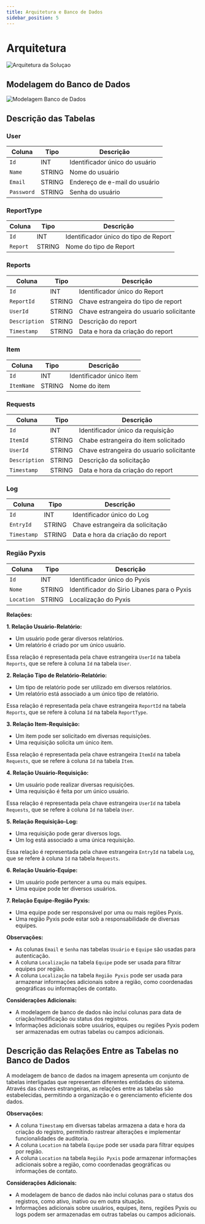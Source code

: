 ```yaml
---
title: Arquitetura e Banco de Dados
sidebar_position: 5
---
```


# Arquitetura

![Arquitetura da Soluçao](/img/arch-v2.png)

## Modelagem do Banco de Dados

![Modelagem Banco de Dados](/img/modelagem-db-m10-v3.png)

## Descrição das Tabelas 

### User

| Coluna | Tipo | Descrição |
|---|---|---|
| `Id` | INT | Identificador único do usuário |
| `Name` | STRING | Nome do usuário |
| `Email` | STRING | Endereço de e-mail do usuário |
| `Password` | STRING | Senha do usuário |

### ReportType

| Coluna | Tipo | Descrição |
|---|---|---|
| `Id` | INT | Identificador único do tipo de Report |
| `Report` | STRING | Nome do tipo de Report |

### Reports

| Coluna | Tipo | Descrição |
|---|---|---|
| `Id` | INT | Identificador único do Report |
| `ReportId` | STRING | Chave estrangeira do tipo de report |
| `UserId` | STRING | Chave estrangeira do usuario solicitante |
| `Description` | STRING | Descrição do report |
| `Timestamp` | STRING | Data e hora da criação do report |

### Item

| Coluna | Tipo | Descrição |
|---|---|---|
| `Id` | INT | Identificador único item |
| `ItemName` | STRING | Nome do item |

### Requests

| Coluna | Tipo | Descrição |
|---|---|---|
| `Id` | INT | Identificador único da requisição |
| `ItemId` | STRING | Chabe estrangeira do item solicitado |
| `UserId` | STRING | Chave estrangeira do usuario solicitante |
| `Description` | STRING | Descrição da solicitação |
| `Timestamp` | STRING | Data e hora da criação do report |

### Log

| Coluna | Tipo | Descrição |
|---|---|---|
| `Id` | INT | Identificador único do Log |
| `EntryId` | STRING | Chave estrangeira da solicitação |
| `Timestamp` | STRING | Data e hora da criação do report |

### Região Pyxis

| Coluna | Tipo | Descrição |
|---|---|---|
| `Id` | INT | Identificador único do Pyxis |
| `Nome` | STRING | Identificador do Sirio Libanes para o Pyxis |
| `Location` | STRING | Localização do Pyxis |

**Relações:**

**1. Relação Usuário-Relatório:**

* Um usuário pode gerar diversos relatórios.
* Um relatório é criado por um único usuário.

Essa relação é representada pela chave estrangeira `UserId` na tabela `Reports`, que se refere à coluna `Id` na tabela `User`.

**2. Relação Tipo de Relatório-Relatório:**

* Um tipo de relatório pode ser utilizado em diversos relatórios.
* Um relatório está associado a um único tipo de relatório.

Essa relação é representada pela chave estrangeira `ReportId` na tabela `Reports`, que se refere à coluna `Id` na tabela `ReportType`.

**3. Relação Item-Requisição:**

* Um item pode ser solicitado em diversas requisições.
* Uma requisição solicita um único item.

Essa relação é representada pela chave estrangeira `ItemId` na tabela `Requests`, que se refere à coluna `Id` na tabela `Item`.

**4. Relação Usuário-Requisição:**

* Um usuário pode realizar diversas requisições.
* Uma requisição é feita por um único usuário.

Essa relação é representada pela chave estrangeira `UserId` na tabela `Requests`, que se refere à coluna `Id` na tabela `User`.

**5. Relação Requisição-Log:**

* Uma requisição pode gerar diversos logs.
* Um log está associado a uma única requisição.

Essa relação é representada pela chave estrangeira `EntryId` na tabela `Log`, que se refere à coluna `Id` na tabela `Requests`.

**6. Relação Usuário-Equipe:**

* Um usuário pode pertencer a uma ou mais equipes.
* Uma equipe pode ter diversos usuários.

**7. Relação Equipe-Região Pyxis:**

* Uma equipe pode ser responsável por uma ou mais regiões Pyxis.
* Uma região Pyxis pode estar sob a responsabilidade de diversas equipes.

**Observações:**

* As colunas `Email` e `Senha` nas tabelas `Usuário` e `Equipe` são usadas para autenticação.
* A coluna `Localização` na tabela `Equipe` pode ser usada para filtrar equipes por região.
* A coluna `Localização` na tabela `Região Pyxis` pode ser usada para armazenar informações adicionais sobre a região, como coordenadas geográficas ou informações de contato.


**Considerações Adicionais:**

* A modelagem de banco de dados não inclui colunas para data de criação/modificação ou status dos registros.
* Informações adicionais sobre usuários, equipes ou regiões Pyxis podem ser armazenadas em outras tabelas ou campos adicionais.



## Descrição das Relações Entre as Tabelas no Banco de Dados

A modelagem de banco de dados na imagem apresenta um conjunto de tabelas interligadas que representam diferentes entidades do sistema. Através das chaves estrangeiras, as relações entre as tabelas são estabelecidas, permitindo a organização e o gerenciamento eficiente dos dados.



**Observações:**

* A coluna `Timestamp` em diversas tabelas armazena a data e hora da criação do registro, permitindo rastrear alterações e implementar funcionalidades de auditoria.
* A coluna `Location` na tabela `Equipe` pode ser usada para filtrar equipes por região.
* A coluna `Location` na tabela `Região Pyxis` pode armazenar informações adicionais sobre a região, como coordenadas geográficas ou informações de contato.


**Considerações Adicionais:**

* A modelagem de banco de dados não inclui colunas para o status dos registros, como ativo, inativo ou em outra situação.
* Informações adicionais sobre usuários, equipes, itens, regiões Pyxis ou logs podem ser armazenadas em outras tabelas ou campos adicionais.
